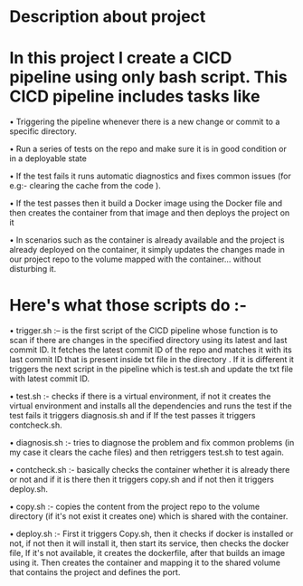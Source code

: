 # Description about project

# In this project I create a CICD pipeline using only bash script. This CICD pipeline includes tasks like

• Triggering the pipeline whenever there is a new change or commit to a specific directory.

• Run a series of tests on the repo and make sure it is in good condition or in a deployable state

• If the test fails it runs automatic diagnostics and fixes common issues (for e.g:- clearing the cache from the code ).

• If the test passes then it build a Docker image using the Docker file and then creates the container from that image and then deploys the project on it

• In scenarios such as the container is already available and the project is already deployed on the container, it simply updates the changes made in our project repo to the volume mapped with the container... without disturbing it.

# Here's what those scripts do :-

•  trigger.sh :– is the first script of the CICD pipeline whose function is to scan if there are changes in the specified directory using its latest and last commit ID. It fetches the latest commit ID of the repo and matches it with its last commit ID that is present inside txt file in the directory . If it is different it triggers the next script in the pipeline which is test.sh and update the txt file with latest commit ID. 

•  test.sh :- checks if there is a virtual environment, if not it creates the virtual environment and installs all the dependencies and runs the test if the test fails it triggers diagnosis.sh and if If the test passes it triggers contcheck.sh.

•  diagnosis.sh :- tries to diagnose the problem and fix common problems (in my case it clears the cache files) and then retriggers test.sh to test again.

• contcheck.sh :- basically checks the container whether it is already there or not and if it is there then it triggers copy.sh and if not then it triggers deploy.sh.

• copy.sh :-  copies the content from the project repo to the volume directory (if it's not exist it creates one) which is shared with the container.

• deploy.sh :- First it triggers Copy.sh, then it checks if docker is installed or not, if not then it will install it, then start its service, then checks the docker file, If it's not available, it creates the dockerfile, after that builds an image using it. Then creates the container and mapping it to the shared volume that contains the project and defines the port.
